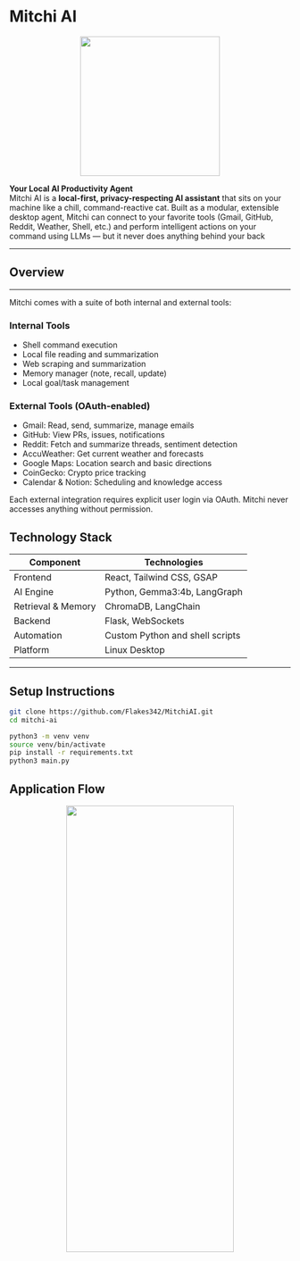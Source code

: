 # Mitchi AI

<p align="center">
  <img width="250" height="250" src="https://github.com/user-attachments/assets/f257c518-1803-4d70-9abb-c86e54da88cf"
 />
</p>


**Your Local AI Productivity Agent**  
Mitchi AI is a **local-first, privacy-respecting AI assistant** that sits on your machine like a chill, command-reactive cat. Built as a modular, extensible desktop agent, Mitchi can connect to your favorite tools (Gmail, GitHub, Reddit, Weather, Shell, etc.) and perform intelligent actions on your command using LLMs — but it never does anything behind your back


---

## Overview

---
Mitchi comes with a suite of both internal and external tools:

### Internal Tools
- Shell command execution
- Local file reading and summarization
- Web scraping and summarization
- Memory manager (note, recall, update)
- Local goal/task management

### External Tools (OAuth-enabled)
- Gmail: Read, send, summarize, manage emails
- GitHub: View PRs, issues, notifications
- Reddit: Fetch and summarize threads, sentiment detection
- AccuWeather: Get current weather and forecasts
- Google Maps: Location search and basic directions
- CoinGecko: Crypto price tracking
- Calendar & Notion: Scheduling and knowledge access

Each external integration requires explicit user login via OAuth. Mitchi never accesses anything without permission.

## Technology Stack

| Component          | Technologies                              |
|--------------------|-------------------------------------------|
| Frontend           | React, Tailwind CSS, GSAP                 |
| AI Engine          | Python, Gemma3:4b, LangGraph              |
| Retrieval & Memory | ChromaDB, LangChain                       |
| Backend            | Flask, WebSockets                         |
| Automation         | Custom Python and shell scripts           |
| Platform           | Linux Desktop                             |

---

## Setup Instructions

```bash
git clone https://github.com/Flakes342/MitchiAI.git
cd mitchi-ai

python3 -m venv venv
source venv/bin/activate
pip install -r requirements.txt
python3 main.py
```

## Application Flow

<p align="center">
  <img width="300" height="800" src="https://github.com/user-attachments/assets/ed1a7c54-cbc7-4faf-8608-0bde1de6d1c1"
 />
</p>

